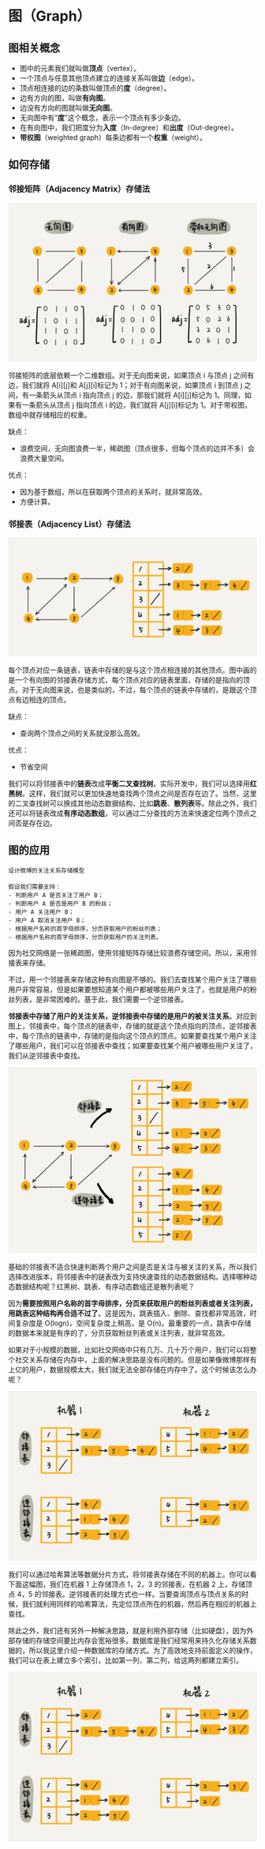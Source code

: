 # 图（Graph）

## 图相关概念

- 图中的元素我们就叫做**顶点**（vertex）。
- 一个顶点与任意其他顶点建立的连接关系叫做**边**（edge）。
- 顶点相连接的边的条数叫做顶点的**度**（degree）。
- 边有方向的图，叫做**有向图**。
- 边没有方向的图就叫做**无向图**。
- 无向图中有“**度**”这个概念，表示一个顶点有多少条边。
- 在有向图中，我们把度分为**入度**（In-degree）和**出度**（Out-degree）。
- **带权图**（weighted graph）每条边都有一个**权重**（weight）。

## 如何存储

### 邻接矩阵（Adjacency Matrix）存储法

![邻接矩阵存储法](../static/graph_adjacency_matrix.webp)

邻接矩阵的底层依赖一个二维数组。对于无向图来说，如果顶点 i 与顶点 j 之间有边，我们就将 A[i][j]和 A[j][i]标记为 1；对于有向图来说，如果顶点 i 到顶点 j 之间，有一条箭头从顶点 i 指向顶点 j 的边，那我们就将 A[i][j]标记为 1。同理，如果有一条箭头从顶点 j 指向顶点 i 的边，我们就将 A[j][i]标记为 1。对于带权图，数组中就存储相应的权重。

缺点：
- 浪费空间，无向图浪费一半，稀疏图（顶点很多，但每个顶点的边并不多）会浪费大量空间。

优点：
- 因为基于数组，所以在获取两个顶点的关系时，就非常高效。
- 方便计算。

### 邻接表（Adjacency List）存储法

![邻接表存储法](../static/graph_adjacency_list.webp)

每个顶点对应一条链表，链表中存储的是与这个顶点相连接的其他顶点。图中画的是一个有向图的邻接表存储方式，每个顶点对应的链表里面，存储的是指向的顶点。对于无向图来说，也是类似的，不过，每个顶点的链表中存储的，是跟这个顶点有边相连的顶点。

缺点：
- 查询两个顶点之间的关系就没那么高效。

优点：
- 节省空间

我们可以将邻接表中的**链表**改成**平衡二叉查找树**。实际开发中，我们可以选择用**红黑树**。这样，我们就可以更加快速地查找两个顶点之间是否存在边了。当然，这里的二叉查找树可以换成其他动态数据结构，比如**跳表**、**散列表**等。除此之外，我们还可以将链表改成**有序动态数组**，可以通过二分查找的方法来快速定位两个顶点之间否是存在边。

## 图的应用

```
设计微博的关注关系存储模型

假设我们需要支持：
- 判断用户 A 是否关注了用户 B；
- 判断用户 A 是否是用户 B 的粉丝；
- 用户 A 关注用户 B；
- 用户 A 取消关注用户 B；
- 根据用户名称的首字母排序，分页获取用户的粉丝列表；
- 根据用户名称的首字母排序，分页获取用户的关注列表。
```
因为社交网络是一张稀疏图，使用邻接矩阵存储比较浪费存储空间。所以，采用邻接表来存储。

不过，用一个邻接表来存储这种有向图是不够的。我们去查找某个用户关注了哪些用户非常容易，但是如果要想知道某个用户都被哪些用户关注了，也就是用户的粉丝列表，是非常困难的。基于此，我们需要一个逆邻接表。

**邻接表中存储了用户的关注关系，逆邻接表中存储的是用户的被关注关系**。对应到图上，邻接表中，每个顶点的链表中，存储的就是这个顶点指向的顶点，逆邻接表中，每个顶点的链表中，存储的是指向这个顶点的顶点。如果要查找某个用户关注了哪些用户，我们可以在邻接表中查找；如果要查找某个用户被哪些用户关注了，我们从逆邻接表中查找。

![两个邻接表](../static/graph_eg_2list.webp)

基础的邻接表不适合快速判断两个用户之间是否是关注与被关注的关系，所以我们选择改进版本，将邻接表中的链表改为支持快速查找的动态数据结构。选择哪种动态数据结构呢？红黑树、跳表、有序动态数组还是散列表呢？

因为**需要按照用户名称的首字母排序，分页来获取用户的粉丝列表或者关注列表，用跳表这种结构再合适不过了**。这是因为，跳表插入、删除、查找都非常高效，时间复杂度是 O(logn)，空间复杂度上稍高，是 O(n)。最重要的一点，跳表中存储的数据本来就是有序的了，分页获取粉丝列表或关注列表，就非常高效。

如果对于小规模的数据，比如社交网络中只有几万、几十万个用户，我们可以将整个社交关系存储在内存中，上面的解决思路是没有问题的。但是如果像微博那样有上亿的用户，数据规模太大，我们就无法全部存储在内存中了。这个时候该怎么办呢？

![分区](../static/graph_eg_partitioning.webp)

我们可以通过哈希算法等数据分片方式，将邻接表存储在不同的机器上。你可以看下面这幅图，我们在机器 1 上存储顶点 1，2，3 的邻接表，在机器 2 上，存储顶点 4，5 的邻接表。逆邻接表的处理方式也一样。当要查询顶点与顶点关系的时候，我们就利用同样的哈希算法，先定位顶点所在的机器，然后再在相应的机器上查找。

除此之外，我们还有另外一种解决思路，就是利用外部存储（比如硬盘），因为外部存储的存储空间要比内存会宽裕很多。数据库是我们经常用来持久化存储关系数据的，所以我这里介绍一种数据库的存储方式。为了高效地支持前面定义的操作，我们可以在表上建立多个索引，比如第一列、第二列，给这两列都建立索引。

![数据表](../static/graph_eg_partitioning.webp)
